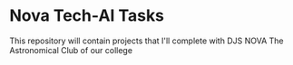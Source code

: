 # Nova Tech-AI Tasks
 This repository will contain projects that I'll complete with DJS NOVA The Astronomical Club of our college
